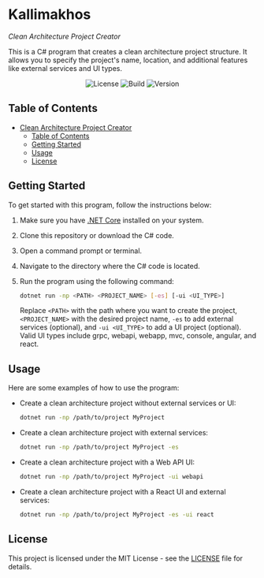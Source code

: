 # Kallimakhos
*Clean Architecture Project Creator*

This is a C# program that creates a clean architecture project structure. It allows you to specify the project's name, location, and additional features like external services and UI types.

<p align="center">
  <img alt="License" src="https://img.shields.io/badge/license-MIT-blue.svg">
  <img alt="Build" src="https://img.shields.io/badge/build-passing-brightgreen.svg">
  <img alt="Version" src="https://img.shields.io/badge/version-0.0.1-orange.svg">
</p>

## Table of Contents

- [Clean Architecture Project Creator](#clean-architecture-project-creator)
  - [Table of Contents](#table-of-contents)
  - [Getting Started](#getting-started)
  - [Usage](#usage)
  - [License](#license)

## Getting Started

To get started with this program, follow the instructions below:

1. Make sure you have [.NET Core](https://dotnet.microsoft.com/download) installed on your system.

2. Clone this repository or download the C# code.

3. Open a command prompt or terminal.

4. Navigate to the directory where the C# code is located.

5. Run the program using the following command:

   ```bash
   dotnet run -np <PATH> <PROJECT_NAME> [-es] [-ui <UI_TYPE>]
   ```

   Replace `<PATH>` with the path where you want to create the project, `<PROJECT_NAME>` with the desired project name, `-es` to add external services (optional), and `-ui <UI_TYPE>` to add a UI project (optional). Valid UI types include grpc, webapi, webapp, mvc, console, angular, and react.

## Usage

Here are some examples of how to use the program:

- Create a clean architecture project without external services or UI:

  ```bash
  dotnet run -np /path/to/project MyProject
  ```

- Create a clean architecture project with external services:

  ```bash
  dotnet run -np /path/to/project MyProject -es
  ```

- Create a clean architecture project with a Web API UI:

  ```bash
  dotnet run -np /path/to/project MyProject -ui webapi
  ```

- Create a clean architecture project with a React UI and external services:

  ```bash
  dotnet run -np /path/to/project MyProject -es -ui react
  ```

## License

This project is licensed under the MIT License - see the [LICENSE](./LICENSE.md) file for details.
